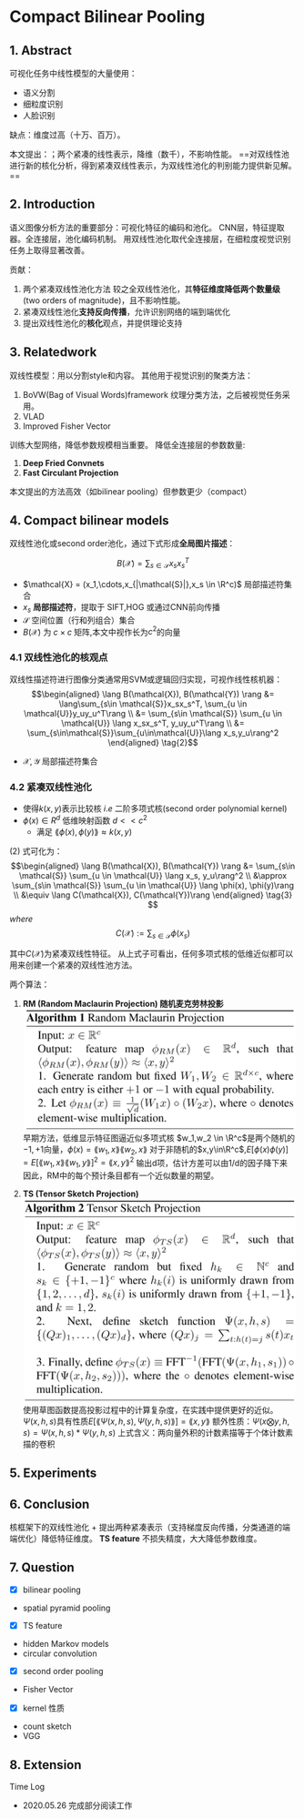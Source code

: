 # Compact Bilinear Pooling

## 1. Abstract

可视化任务中线性模型的大量使用：

- 语义分割
- 细粒度识别
- 人脸识别

缺点：维度过高（十万、百万）。

本文提出：；两个紧凑的线性表示，降维（数千），不影响性能。
==对双线性池进行新的核化分析，得到紧凑双线性表示，为双线性池化的判别能力提供新见解。==

## 2. Introduction

语义图像分析方法的重要部分：可视化特征的编码和池化。
CNN层，特征提取器。全连接层，池化编码机制。
用双线性池化取代全连接层，在细粒度视觉识别任务上取得显著改善。

贡献：

1. 两个紧凑双线性池化方法
   较之全双线性池化，其**特征维度降低两个数量级**(two orders of magnitude)，且不影响性能。
2. 紧凑双线性池化**支持反向传播**，允许识别网络的端到端优化
3. 提出双线性池化的**核化**观点，并提供理论支持

## 3. Relatedwork

双线性模型：用以分割style和内容。
其他用于视觉识别的聚类方法：

1. BoVW(Bag of Visual Words)framework 纹理分类方法，之后被视觉任务采用。
2. VLAD
3. Improved Fisher Vector

训练大型网络，降低参数规模相当重要。
降低全连接层的参数数量:

1. **Deep Fried Convnets**
2. **Fast Circulant Projection**

本文提出的方法高效（如bilinear pooling）但参数更少（compact）

## 4. Compact bilinear models

双线性池化或second order池化，通过下式形成**全局图片描述**：

$$B(\mathcal{X}) = \sum_{s\in\mathcal{S}} x_sx_s^T \tag{1}$$

- $\mathcal{X} = (x_1,\cdots,x_{|\mathcal{S}|},x_s \in \R^c)$ 局部描述符集合
- $x_s$ **局部描述符**，提取于 SIFT,HOG 或通过CNN前向传播
- $\mathcal{S}$ 空间位置（行和列组合）集合
- $B(\mathcal{X})$ 为 $c\times c$ 矩阵,本文中视作长为$c^2$的向量

### 4.1 双线性池化的核观点

双线性描述符进行图像分类通常用SVM或逻辑回归实现，可视作线性核机器：
$$\begin{aligned}
   \lang B(\mathcal{X}), B(\mathcal{Y}) \rang &= \lang\sum_{s\in \mathcal{S}}x_sx_s^T, \sum_{u \in \mathcal{U}}y_uy_u^T\rang \\
   &= \sum_{s\in \mathcal{S}} \sum_{u \in \mathcal{U}} \lang x_sx_s^T, y_uy_u^T\rang \\
   &= \sum_{s\in\mathcal{S}}\sum_{u\in\mathcal{U}}\lang x_s,y_u\rang^2
\end{aligned} \tag{2}$$

- $\mathcal{X},\mathcal{Y}$ 局部描述符集合

### 4.2 紧凑双线性池化

- 使得$k(x,y)$表示比较核 $i.e$ 二阶多项式核(second order polynomial kernel)
- $\phi(x) \in R^d$ 低维映射函数 $d << c^2$
  - 满足 $\lang\phi(x),\phi(y)\rang \approx k(x,y)$

$(2)$ 式可化为：
$$\begin{aligned}
   \lang B(\mathcal{X}), B(\mathcal{Y}) \rang &= \sum_{s\in \mathcal{S}} \sum_{u \in \mathcal{U}} \lang x_s, y_u\rang^2 \\
   &\approx \sum_{s\in \mathcal{S}} \sum_{u \in \mathcal{U}} \lang \phi(x), \phi(y)\rang \\
   &\equiv \lang C(\mathcal{X}), C(\mathcal{Y})\rang
\end{aligned} \tag{3}
$$ $where$
$$C(\mathcal{X}):=\sum_{s\in\mathcal{S}}\phi(x_s) \tag{4}$$

其中$C(\mathcal{X})$为紧凑双线性特征。
从上式子可看出，任何多项式核的低维近似都可以用来创建一个紧凑的双线性池方法。

两个算法：

1. **RM (Random Maclaurin Projection) 随机麦克劳林投影**
   ![20200528134022](https://raw.githubusercontent.com/bysen32/PicGo/master/20200528134022.png)
   早期方法，低维显示特征图逼近似多项式核
   $w_1,w_2 \in \R^c$是两个随机的$-1,+1$向量，$\phi(x)=\lang w_1,x\rang\lang w_2,x\rang$
   对于非随机的$x,y\in\R^c$,$E[\phi(x)\phi(y)]=E[\lang w_1,x\rang\lang w_1,y\rang]^2=\lang x,y\rang^2$
   输出d项，估计方差可以由1/d的因子降下来
   因此，RM中的每个预计条目都有一个近似数量的期望。

1. **TS (Tensor Sketch Projection)**
   ![20200528152607](https://raw.githubusercontent.com/bysen32/PicGo/master/20200528152607.png)
   使用草图函数提高投影过程中的计算复杂度，在实践中提供更好的近似。
   $\Psi(x,h,s)$具有性质$E[\lang\Psi(x,h,s),\Psi(y,h,s)\rang] = \lang x,y\rang$
   额外性质：$\Psi(x\bigotimes y,h,s) = \Psi(x,h,s)*\Psi(y,h,s)$
   上式含义：两向量外积的计数素描等于个体计数素描的卷积

## 5. Experiments

## 6. Conclusion

核框架下的双线性池化 + 提出两种紧凑表示（支持梯度反向传播，分类通道的端端优化）降低特征维度。
**TS feature** 不损失精度，大大降低参数维度。

## 7. Question

- [x] bilinear pooling
- spatial pyramid pooling
- [x] TS feature
- hidden Markov models
- circular convolution
- [x] second order pooling
- Fisher Vector
- [x] kernel 性质
- count sketch
- VGG

## 8. Extension

Time Log

- 2020.05.26 完成部分阅读工作
